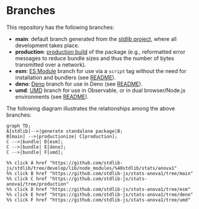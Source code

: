 <!--

@license Apache-2.0

Copyright (c) 2022 The Stdlib Authors.

Licensed under the Apache License, Version 2.0 (the "License");
you may not use this file except in compliance with the License.
You may obtain a copy of the License at

    http://www.apache.org/licenses/LICENSE-2.0

Unless required by applicable law or agreed to in writing, software
distributed under the License is distributed on an "AS IS" BASIS,
WITHOUT WARRANTIES OR CONDITIONS OF ANY KIND, either express or implied.
See the License for the specific language governing permissions and
limitations under the License.

-->

# Branches

This repository has the following branches:

-   **main**: default branch generated from the [stdlib project][stdlib-url], where all development takes place.
-   **production**: [production build][production-url] of the package (e.g., reformatted error messages to reduce bundle sizes and thus the number of bytes transmitted over a network).
-   **esm**: [ES Module][esm-url] branch for use via a `script` tag without the need for installation and bundlers (see [README][esm-readme]).
-   **deno**: [Deno][deno-url] branch for use in Deno (see [README][deno-readme]).
-   **umd**: [UMD][umd-url] branch for use in Observable, or in dual browser/Node.js environments (see [README][umd-readme]).

The following diagram illustrates the relationships among the above branches:

```mermaid
graph TD;
A[stdlib]-->|generate standalone package|B;
B[main] -->|productionize| C[production];
C -->|bundle| D[esm];
C -->|bundle| E[deno];
C -->|bundle| F[umd];

%% click A href "https://github.com/stdlib-js/stdlib/tree/develop/lib/node_modules/%40stdlib/stats/anova1"
%% click B href "https://github.com/stdlib-js/stats-anova1/tree/main"
%% click C href "https://github.com/stdlib-js/stats-anova1/tree/production"
%% click D href "https://github.com/stdlib-js/stats-anova1/tree/esm"
%% click E href "https://github.com/stdlib-js/stats-anova1/tree/deno"
%% click F href "https://github.com/stdlib-js/stats-anova1/tree/umd"
```

[stdlib-url]: https://github.com/stdlib-js/stdlib/tree/develop/lib/node_modules/%40stdlib/stats/anova1
[production-url]: https://github.com/stdlib-js/stats-anova1/tree/production
[deno-url]: https://github.com/stdlib-js/stats-anova1/tree/deno
[deno-readme]: https://github.com/stdlib-js/stats-anova1/blob/deno/README.md
[umd-url]: https://github.com/stdlib-js/stats-anova1/tree/umd
[umd-readme]: https://github.com/stdlib-js/stats-anova1/blob/umd/README.md
[esm-url]: https://github.com/stdlib-js/stats-anova1/tree/esm
[esm-readme]: https://github.com/stdlib-js/stats-anova1/blob/esm/README.md
